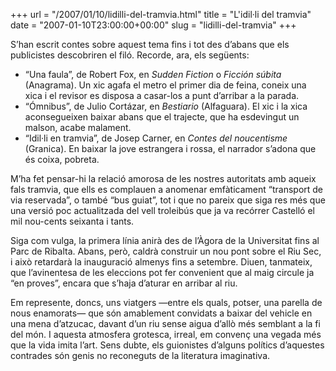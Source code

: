 +++
url = "/2007/01/10/lidilli-del-tramvia.html"
title = "L'idil·li del tramvia"
date = "2007-01-10T23:00:00+00:00"
slug = "lidilli-del-tramvia"
+++
  
S’han escrit contes sobre aquest tema fins i tot des d’abans que els publicistes descobriren el filó. Recorde, ara, els següents:

  - “Una faula”, de Robert Fox, en *Sudden Fiction* o *Ficción súbita* (Anagrama). Un xic agafa el metro el primer dia de feina, coneix una xica i el revisor es disposa a casar-los a punt d’arribar a la parada.
  - “Ómnibus”, de Julio Cortázar, en *Bestiario* (Alfaguara). El xic i la xica aconsegueixen baixar abans que el trajecte, que ha esdevingut un malson, acabe malament.
  - “Idil·li en tramvia”, de Josep Carner, en *Contes del noucentisme* (Granica). En baixar la jove estrangera i rossa, el narrador s’adona que és coixa, pobreta.

M’ha fet pensar-hi la relació amorosa de les nostres autoritats amb aqueix fals tramvia, que ells es complauen a anomenar emfàticament “transport de via reservada”, o també “bus guiat”, tot i que no pareix que siga res més que una versió poc actualitzada del vell troleibús que ja va recórrer Castelló el mil nou-cents seixanta i tants.

Siga com vulga, la primera línia anirà des de l’Àgora de la Universitat fins al Parc de Ribalta. Abans, però, caldrà construir un nou pont sobre el Riu Sec, i això retardarà la inauguració almenys fins a setembre. Diuen, tanmateix, que l’avinentesa de les eleccions pot fer convenient que al maig circule ja “en proves”, encara que s’haja d’aturar en arribar al riu.

Em represente, doncs, uns viatgers —entre els quals, potser, una parella de nous enamorats— que són amablement convidats a baixar del vehicle en una mena d’atzucac, davant d’un riu sense aigua d’allò més semblant a la fi del món. I aquesta atmosfera grotesca, irreal, em convenç una vegada més que la vida imita l’art. Sens dubte, els guionistes d’alguns polítics d’aquestes contrades són genis no reconeguts de la literatura imaginativa.
